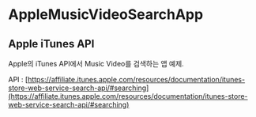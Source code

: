 # AppleMusicVideoSearchApp

## Apple iTunes API

Apple의 iTunes API에서 Music Video를 검색하는 앱 예제.


API : [https://affiliate.itunes.apple.com/resources/documentation/itunes-store-web-service-search-api/#searching](https://affiliate.itunes.apple.com/resources/documentation/itunes-store-web-service-search-api/#searching)

